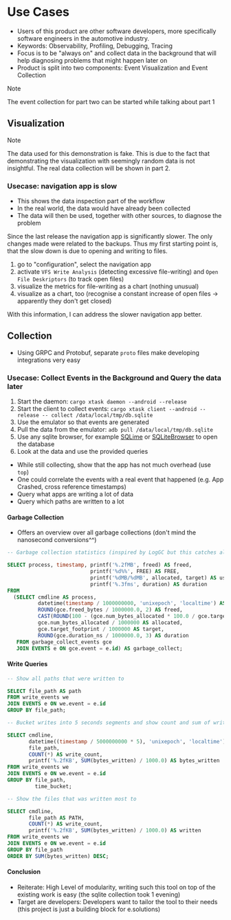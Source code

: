 <!--
SPDX-FileCopyrightText: 2025 Tom Weisshuhn <tom.weisshuhn@fau.de>
SPDX-FileCopyrightText: 2025 Franz Schlicht <franz.schlicht@gmail.com>
SPDX-FileCopyrightText: 2025 Felix Hilgers <felix.hilgers@fau.de>

SPDX-License-Identifier: MIT
-->

# Use Cases

- Users of this product are other software developers, more specifically software engineers in the automotive industry.
- Keywords: Observability, Profiling, Debugging, Tracing
- Focus is to be "always on" and collect data in the background that will help diagnosing problems that might happen later on
- Product is split into two components: Event Visualization and Event Collection

> [!NOTE]
> The event collection for part two can be started while talking about part 1

## Visualization 

> [!NOTE]
> The data used for this demonstration is fake. 
> This is due to the fact that demonstrating the visualization with seemingly random data is not insightful.
> The real data collection will be shown in part 2.

### Usecase: navigation app is slow

- This shows the data inspection part of the workflow
- In the real world, the data would have already been collected
- The data will then be used, together with other sources, to diagnose the problem

Since the last release the navigation app is significantly slower. 
The only changes made were related to the backups. 
Thus my first starting point is, that the slow down is due to opening and writing to files.

1. go to "configuration", select the navigation app
2. activate `VFS Write Analysis` (detecting excessive file-writing) and `Open File Deskriptors` (to track open files)
3. visualize the metrics for file-writing as a chart (nothing unusual)
4. visualize as a chart, too (recognise a constant increase of open files -> apparently they don't get closed)

With this information, I can address the slower navigation app better.

## Collection

- Using GRPC and Protobuf, separate `proto` files make developing integrations very easy

### Usecase: Collect Events in the Background and Query the data later

1. Start the daemon: `cargo xtask daemon --android --release`
2. Start the client to collect events: `cargo xtask client --android --release -- collect /data/local/tmp/db.sqlite`
3. Use the emulator so that events are generated
4. Pull the data from the emulator: `adb pull /data/local/tmp/db.sqlite`
5. Use any sqlite browser, for example [SQLime](https://sqlime.org/) or [SQLiteBrowser](https://sqlitebrowser.org/) to open the database
6. Look at the data and use the provided queries

- While still collecting, show that the app has not much overhead (use `top`)
- One could correlate the events with a real event that happened (e.g. App Crashed, cross reference timestamps)
- Query what apps are writing a lot of data
- Query which paths are written to a lot

#### Garbage Collection

- Offers an overview over all garbage collections (don't mind the nanosecond conversions^^)

```sql
-- Garbage collection statistics (inspired by LogGC but this catches all garbage collections)

SELECT process, timestamp, printf('%.2fMB', freed) AS freed,
                           printf('%d%%', FREE) AS FREE,
                           printf('%dMB/%dMB', allocated, target) AS used,
                           printf('%.3fms', duration) AS duration
FROM
  (SELECT cmdline AS process,
          datetime(timestamp / 1000000000, 'unixepoch', 'localtime') AS timestamp,
          ROUND(gce.freed_bytes / 1000000.0, 2) AS freed,
          CAST(ROUND(100 - (gce.num_bytes_allocated * 100.0 / gce.target_footprint)) AS INTEGER) AS FREE,
          gce.num_bytes_allocated / 1000000 AS allocated,
          gce.target_footprint / 1000000 AS target,
          ROUND(gce.duration_ns / 1000000.0, 3) AS duration
   FROM garbage_collect_events gce
   JOIN EVENTS e ON gce.event = e.id) AS garbage_collect;
```

#### Write Queries

```sql
-- Show all paths that were written to

SELECT file_path AS path
FROM write_events we
JOIN EVENTS e ON we.event = e.id
GROUP BY file_path;
```

```sql
-- Bucket writes into 5 seconds segments and show count and sum of written bytes

SELECT cmdline,
       datetime((timestamp / 5000000000 * 5), 'unixepoch', 'localtime') AS time_bucket,
       file_path,
       COUNT(*) AS write_count,
       printf('%.2fKB', SUM(bytes_written) / 1000.0) AS bytes_written
FROM write_events we
JOIN EVENTS e ON we.event = e.id
GROUP BY file_path,
         time_bucket;
```

```sql
-- Show the files that was written most to

SELECT cmdline,
       file_path AS PATH,
       COUNT(*) AS write_count,
       printf('%.2fKB', SUM(bytes_written) / 1000.0) AS written
FROM write_events we
JOIN EVENTS e ON we.event = e.id
GROUP BY file_path
ORDER BY SUM(bytes_written) DESC;
```

#### Conclusion

- Reiterate: High Level of modularity, writing such this tool on top of the existing work is easy (the sqlite collection took 1 evening)
- Target are developers: Developers want to tailor the tool to their needs (this project is just a building block for e.solutions)